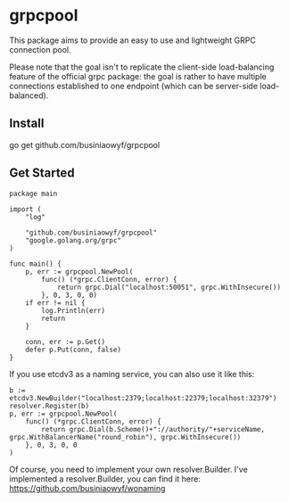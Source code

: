 # grpcpool
This package aims to provide an easy to use and lightweight GRPC connection pool.

Please note that the goal isn't to replicate the client-side load-balancing feature of the official grpc package: the goal is rather to have multiple connections established to one endpoint (which can be server-side load-balanced).

## Install
go get github.com/businiaowyf/grpcpool

## Get Started
```
package main

import (
    "log"

    "github.com/businiaowyf/grpcpool"
    "google.golang.org/grpc"
)

func main() {
    p, err := grpcpool.NewPool(
        func() (*grpc.ClientConn, error) {
            return grpc.Dial("localhost:50051", grpc.WithInsecure())
        }, 0, 3, 0, 0)
    if err != nil {
        log.Println(err)
        return
    }

    conn, err := p.Get()
    defer p.Put(conn, false)
}
```

If you use etcdv3 as a naming service, you can also use it like this:
```
b := etcdv3.NewBuilder("localhost:2379;localhost:22379;localhost:32379")
resolver.Register(b)
p, err := grpcpool.NewPool(
    func() (*grpc.ClientConn, error) {
        return grpc.Dial(b.Scheme()+"://authority/"+serviceName, grpc.WithBalancerName("round_robin"), grpc.WithInsecure())
    }, 0, 3, 0, 0
)
```
Of course, you need to implement your own resolver.Builder. I've implemented a resolver.Builder, you can find it here: https://github.com/businiaowyf/wonaming

